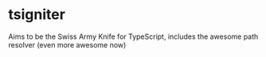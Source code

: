 # tsigniter
Aims to be the Swiss Army Knife for TypeScript, includes the awesome path resolver (even more awesome now)
